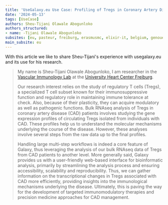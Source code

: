 ```yaml
---
title: 'UseGalaxy.eu Use Case: Profiling of Tregs in Coronary Artery Disease using RNAseq'
date: '2024-05-13'
tags: [UseCase]
authors: Sheu-Tijani Olawale Abogunloko
authors_structured:
- name: -Tijani Olawale Abogunloko
subsites: [eu, pasteur, freiburg, erasmusmc, elixir-it, belgium, genouest]
main_subsite: eu
---
```


With this article we like to share Sheu-Tijani's experience with usegalaxy.eu and its use for his research.

>My name is Sheu-Tijani Olawale Abogunloko, I am researcher in the [Vascular Immunology Lab](https://www.uniklinik-freiburg.de/kardiologie-und-angiologie/forschung/forschung-freiburg/grundlagenforschung/vascular-immunology-pd-dr-d-wolf.html) at the [University Heart Center Freiburg](https://www.uniklinik-freiburg.de/heart-center.html).
>
>Our research interest relies on the study of regulatory T cells (Tregs), a specialized T cell subset known for their immunosuppressive function and regulatory role in maintaining immune tolerance at check. Also, because of their plasticity, they can acquire modulatory as well as pathogenic functions. Bulk RNAseq analysis of Tregs in coronary artery disease (CAD) patients involves studying the gene expression profiles of circulating Tregs isolated from individuals with CAD. These profiles help us to understand the molecular mechanisms underlying the course of the disease. However, these analyses involve several steps from the raw data up to the final profiles.
>
>Handling large multi-step workflows is indeed a core feature of Galaxy, thus leveraging the analysis of our bulk RNAseq data of Tregs from CAD patients to another level. More generally said, Galaxy provides us with a user-friendly web-based interface for bioinformatic analysis, primarily by streamlining the analysis process and ensuring accessibility, scalability and reproducibility. Thus, we can gather information on the transcriptional changes in Tregs associated with CAD more efficiently, providing insights into the immunological mechanisms underlying the disease. Ultimately, this is paving the way for the development of targeted immunomodulatory therapies and precision medicine approaches for CAD management.
